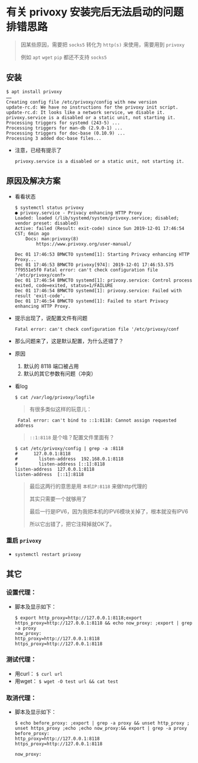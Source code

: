 # 有关 privoxy 安装完后无法启动的问题 排错思路

> 因某些原因，需要把 `socks5` 转化为 `http(s)` 来使用，需要用到 `privoxy`
> 
> 例如 `apt` `wget` `pip` 都还不支持 `socks5`

## 安装

```shell
$ apt install privoxy
……
Creating config file /etc/privoxy/config with new version
update-rc.d: We have no instructions for the privoxy init script.
update-rc.d: It looks like a network service, we disable it.
privoxy.service is a disabled or a static unit, not starting it.
Processing triggers for systemd (243-5) ...
Processing triggers for man-db (2.9.0-1) ...
Processing triggers for doc-base (0.10.9) ...
Processing 3 added doc-base files...
```

* 注意，已经有提示了

    `privoxy.service is a disabled or a static unit, not starting it.`

## 原因及解决方案

* 看看状态
    ```shell
    $ systemctl status privoxy
    ● privoxy.service - Privacy enhancing HTTP Proxy
    Loaded: loaded (/lib/systemd/system/privoxy.service; disabled; vendor preset: disabled)
    Active: failed (Result: exit-code) since Sun 2019-12-01 17:46:54 CST; 6min ago
        Docs: man:privoxy(8)
            https://www.privoxy.org/user-manual/

    Dec 01 17:46:53 BMWCTO systemd[1]: Starting Privacy enhancing HTTP Proxy...
    Dec 01 17:46:53 BMWCTO privoxy[974]: 2019-12-01 17:46:53.575 7f9551e5f0 Fatal error: can't check configuration file '/etc/privoxy/conf>
    Dec 01 17:46:54 BMWCTO systemd[1]: privoxy.service: Control process exited, code=exited, status=1/FAILURE
    Dec 01 17:46:54 BMWCTO systemd[1]: privoxy.service: Failed with result 'exit-code'.
    Dec 01 17:46:54 BMWCTO systemd[1]: Failed to start Privacy enhancing HTTP Proxy.
    ```

* 提示出现了，说配置文件有问题

    `Fatal error: can't check configuration file '/etc/privoxy/conf`

* 那么问题来了，这是默认配置，为什么还错了？

* 原因

    1. 默认的 8118 端口被占用
    2. 默认的其它参数有问题（冲突）

* 看log

    `$ cat /var/log/privoxy/logfile`

    > 有很多类似这样的玩意儿：

    ` Fatal error: can't bind to ::1:8118: Cannot assign requested address`

    > `::1:8118` 是个啥？配置文件里面有？

    ```shell
    $ cat /etc/privoxy/config | grep -a :8118
    #      127.0.0.1:8118
    #        listen-address  192.168.0.1:8118
    #        listen-address [::1]:8118
    listen-address  127.0.0.1:8118
    listen-address  [::1]:8118
    ```
    > 最后这两行的意思是用 `本机IP:8118` 来做http代理的
    > 
    > 其实只需要一个就够用了
    > 
    > 最后一行是IPV6，因为我把本机的IPV6模块关掉了，根本就没有IPV6
    > 
    > 所以它出错了，把它注释掉就OK了。

### 重启 `privoxy`

* `systemctl restart privoxy`

## 其它

### 设置代理：

* 脚本及显示如下：
    ```shell
    $ export http_proxy=http://127.0.0.1:8118;export https_proxy=http://127.0.0.1:8118 && echo now_proxy: ;export | grep -a proxy
    now_proxy:
    http_proxy=http://127.0.0.1:8118
    https_proxy=http://127.0.0.1:8118
    ```

### 测试代理：

* 用curl： `$ curl url`
* 用wget： `$ wget -O test url && cat test`

### 取消代理：

* 脚本及显示如下：
    ```shell
    $ echo before_proxy: ;export | grep -a proxy && unset http_proxy ; unset https_proxy ;echo ;echo now_proxy:&& export | grep -a proxy
    before_proxy:
    http_proxy=http://127.0.0.1:8118
    https_proxy=http://127.0.0.1:8118

    now_proxy:

    ```
